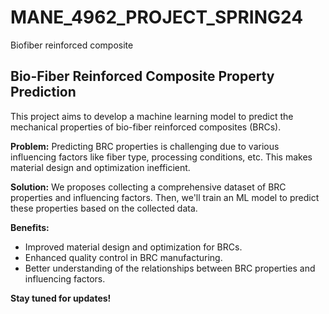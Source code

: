 # MANE_4962_PROJECT_SPRING24
Biofiber reinforced composite

## Bio-Fiber Reinforced Composite Property Prediction

This project aims to develop a machine learning model to predict the mechanical properties of bio-fiber reinforced composites (BRCs).

**Problem:** Predicting BRC properties is challenging due to various influencing factors like fiber type, processing conditions, etc. This makes material design and optimization inefficient.

**Solution:** We proposes collecting a comprehensive dataset of BRC properties and influencing factors. Then, we'll train an ML model to predict these properties based on the collected data.

**Benefits:**
* Improved material design and optimization for BRCs.
* Enhanced quality control in BRC manufacturing.
* Better understanding of the relationships between BRC properties and influencing factors.

**Stay tuned for updates!**
